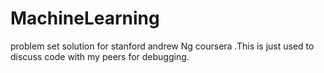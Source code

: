 # MachineLearning
problem set solution for stanford andrew Ng coursera .This is just used to discuss code with my peers for debugging. 
